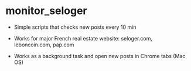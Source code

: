 # monitor_seloger

+ Simple scripts that checks new posts every 10 min

+ Works for major French real estate website: seloger.com, leboncoin.com, pap.com

+ Works as a background task and open new posts in Chrome tabs (Mac OS)
